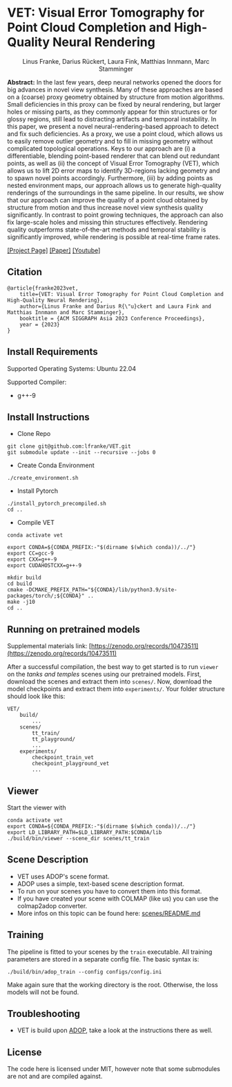 # VET: Visual Error Tomography for Point Cloud Completion and High-Quality Neural Rendering

<div style="text-align: center;">Linus Franke, Darius Rückert, Laura Fink, Matthias Innmann, Marc Stamminger</div>



**Abstract:** In the last few years, deep neural networks opened the doors for big advances in novel view synthesis.
Many of these approaches are based on a (coarse) proxy geometry obtained by structure from motion algorithms.
Small deficiencies in this proxy can be fixed by neural rendering, but larger holes or missing parts, as they commonly
appear for thin structures or for glossy regions, still lead to distracting artifacts and temporal instability.
In this paper, we present a novel neural-rendering-based approach to detect and fix such deficiencies.
As a proxy, we use a point cloud, which allows us to easily remove outlier geometry and to fill in missing geometry
without complicated topological operations.
Keys to our approach are (i) a differentiable, blending point-based renderer that can blend out redundant points, as
well as (ii) the concept of Visual Error Tomography (VET), which allows us to lift 2D error maps to identify 3D-regions
lacking geometry and to spawn novel points accordingly.
Furthermore, (iii) by adding points as nested environment maps, our approach allows us to generate high-quality
renderings of the surroundings in the same pipeline.
In our results, we show that our approach can improve the quality of a point cloud obtained by structure from motion and
thus increase novel view synthesis quality significantly.
In contrast to point growing techniques, the approach can also fix large-scale holes and missing thin structures
effectively.
Rendering quality outperforms state-of-the-art methods and temporal stability is significantly improved, while rendering
is possible at real-time frame rates.

[[Project Page]](https://lfranke.github.io/vet/) [[Paper]](https://arxiv.org/abs/2311.04634) [[Youtube]](https://youtu.be/adH6GyqC4Jk)

## Citation

```
@article{franke2023vet,
    title={VET: Visual Error Tomography for Point Cloud Completion and High-Quality Neural Rendering},
    author={Linus Franke and Darius R{\"u}ckert and Laura Fink and Matthias Innmann and Marc Stamminger},
    booktitle = {ACM SIGGRAPH Asia 2023 Conference Proceedings},
    year = {2023}
}

```

## Install Requirements

Supported Operating Systems: Ubuntu 22.04

Supported Compiler:

* g++-9


## Install Instructions

* Clone Repo
```
git clone git@github.com:lfranke/VET.git
git submodule update --init --recursive --jobs 0
```

* Create Conda Environment

```shell
./create_environment.sh
```

* Install Pytorch

 ```shell
./install_pytorch_precompiled.sh
cd ..
 ```

* Compile VET

```shell
conda activate vet

export CONDA=${CONDA_PREFIX:-"$(dirname $(which conda))/../"}
export CC=gcc-9
export CXX=g++-9
export CUDAHOSTCXX=g++-9

mkdir build
cd build
cmake -DCMAKE_PREFIX_PATH="${CONDA}/lib/python3.9/site-packages/torch/;${CONDA}" ..
make -j10
cd ..

```



## Running on pretrained models

Supplemental materials link: [https://zenodo.org/records/10473511](https://zenodo.org/records/10473511)

After a successful compilation, the best way to get started is to run `viewer` on the *tanks and temples* scenes
using our pretrained models.
First, download the scenes and extract them
into `scenes/`.
Now, download the model checkpoints and extract
them into `experiments/`.
Your folder structure should look like this:

```shell
VET/
    build/
        ...
    scenes/
        tt_train/
        tt_playground/
        ...
    experiments/
        checkpoint_train_vet
        checkpoint_playground_vet
        ...
```

## Viewer

Start the viewer with

```shell
conda activate vet
export CONDA=${CONDA_PREFIX:-"$(dirname $(which conda))/../"}
export LD_LIBRARY_PATH=$LD_LIBRARY_PATH:$CONDA/lib
./build/bin/viewer --scene_dir scenes/tt_train

```



## Scene Description

* VET uses ADOP's scene format.
* ADOP uses a simple, text-based scene description format.
* To run on your scenes you have to convert them into this format.
* If you have created your scene with COLMAP (like us) you can use the colmap2adop converter.
* More infos on this topic can be found here: [scenes/README.md](scenes/README.md)

## Training

The pipeline is fitted to your scenes by the `train` executable.
All training parameters are stored in a separate config file.
The basic syntax is:

```shell
./build/bin/adop_train --config configs/config.ini
```

Make again sure that the working directory is the root.
Otherwise, the loss models will not be found.


## Troubleshooting

* VET is build upon [ADOP](https://github.com/darglein/ADOP), take a look at the instructions there as well.

## License

The code here is licensed under MIT, however note that some submodules are not and are compiled against.

